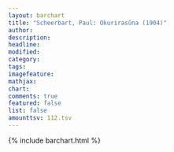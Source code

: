 ```yaml
---
layout: barchart
title: "Scheerbart, Paul: Okurirasûna (1904)"
author:
description:
headline:
modified:
category:
tags:
imagefeature: 
mathjax: 
chart: 
comments: true
featured: false
list: false
amounttsv: 112.tsv
---
```

{% include barchart.html %}
